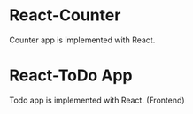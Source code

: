 # React-Counter

Counter app is implemented with React. 

# React-ToDo App
Todo app is implemented with React.  (Frontend)


